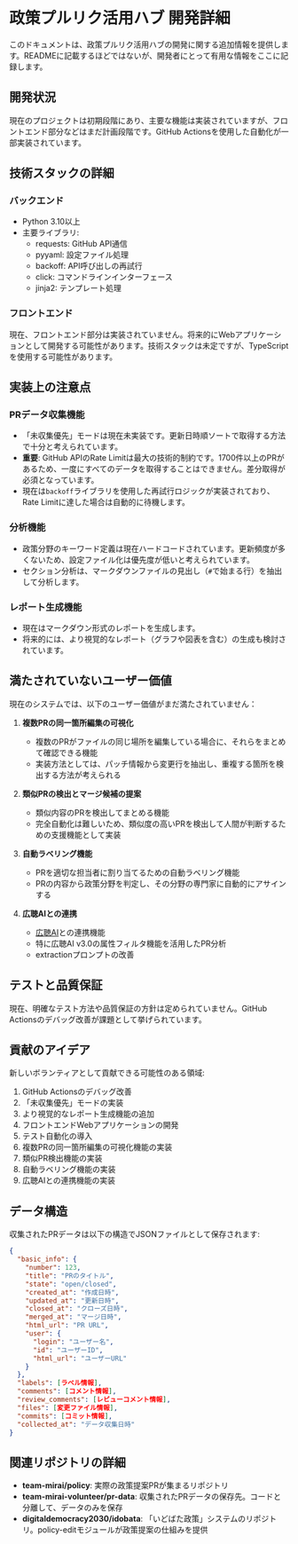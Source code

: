 # 政策プルリク活用ハブ 開発詳細

このドキュメントは、政策プルリク活用ハブの開発に関する追加情報を提供します。READMEに記載するほどではないが、開発者にとって有用な情報をここに記録します。

## 開発状況

現在のプロジェクトは初期段階にあり、主要な機能は実装されていますが、フロントエンド部分などはまだ計画段階です。GitHub Actionsを使用した自動化が一部実装されています。

## 技術スタックの詳細

### バックエンド
- Python 3.10以上
- 主要ライブラリ:
  - requests: GitHub API通信
  - pyyaml: 設定ファイル処理
  - backoff: API呼び出しの再試行
  - click: コマンドラインインターフェース
  - jinja2: テンプレート処理

### フロントエンド
現在、フロントエンド部分は実装されていません。将来的にWebアプリケーションとして開発する可能性があります。技術スタックは未定ですが、TypeScriptを使用する可能性があります。

## 実装上の注意点

### PRデータ収集機能
- 「未収集優先」モードは現在未実装です。更新日時順ソートで取得する方法で十分と考えられています。
- **重要**: GitHub APIのRate Limitは最大の技術的制約です。1700件以上のPRがあるため、一度にすべてのデータを取得することはできません。差分取得が必須となっています。
- 現在は`backoff`ライブラリを使用した再試行ロジックが実装されており、Rate Limitに達した場合は自動的に待機します。

### 分析機能
- 政策分野のキーワード定義は現在ハードコードされています。更新頻度が多くないため、設定ファイル化は優先度が低いと考えられています。
- セクション分析は、マークダウンファイルの見出し（`#`で始まる行）を抽出して分析します。

### レポート生成機能
- 現在はマークダウン形式のレポートを生成します。
- 将来的には、より視覚的なレポート（グラフや図表を含む）の生成も検討されています。

## 満たされていないユーザー価値

現在のシステムでは、以下のユーザー価値がまだ満たされていません：

1. **複数PRの同一箇所編集の可視化**
   - 複数のPRがファイルの同じ場所を編集している場合に、それらをまとめて確認できる機能
   - 実装方法としては、パッチ情報から変更行を抽出し、重複する箇所を検出する方法が考えられる

2. **類似PRの検出とマージ候補の提案**
   - 類似内容のPRを検出してまとめる機能
   - 完全自動化は難しいため、類似度の高いPRを検出して人間が判断するための支援機能として実装

3. **自動ラベリング機能**
   - PRを適切な担当者に割り当てるための自動ラベリング機能
   - PRの内容から政策分野を判定し、その分野の専門家に自動的にアサインする

4. **広聴AIとの連携**
   - [広聴AI](https://x.com/team_mirai_jp/status/1927668155612336591)との連携機能
   - 特に広聴AI v3.0の属性フィルタ機能を活用したPR分析
   - extractionプロンプトの改善

## テストと品質保証

現在、明確なテスト方法や品質保証の方針は定められていません。GitHub Actionsのデバッグ改善が課題として挙げられています。

## 貢献のアイデア

新しいボランティアとして貢献できる可能性のある領域:

1. GitHub Actionsのデバッグ改善
2. 「未収集優先」モードの実装
3. より視覚的なレポート生成機能の追加
4. フロントエンドWebアプリケーションの開発
5. テスト自動化の導入
6. 複数PRの同一箇所編集の可視化機能の実装
7. 類似PR検出機能の実装
8. 自動ラベリング機能の実装
9. 広聴AIとの連携機能の実装

## データ構造

収集されたPRデータは以下の構造でJSONファイルとして保存されます:

```json
{
  "basic_info": {
    "number": 123,
    "title": "PRのタイトル",
    "state": "open/closed",
    "created_at": "作成日時",
    "updated_at": "更新日時",
    "closed_at": "クローズ日時",
    "merged_at": "マージ日時",
    "html_url": "PR URL",
    "user": {
      "login": "ユーザー名",
      "id": "ユーザーID",
      "html_url": "ユーザーURL"
    }
  },
  "labels": [ラベル情報],
  "comments": [コメント情報],
  "review_comments": [レビューコメント情報],
  "files": [変更ファイル情報],
  "commits": [コミット情報],
  "collected_at": "データ収集日時"
}
```

## 関連リポジトリの詳細

- **team-mirai/policy**: 実際の政策提案PRが集まるリポジトリ
- **team-mirai-volunteer/pr-data**: 収集されたPRデータの保存先。コードと分離して、データのみを保存
- **digitaldemocracy2030/idobata**: 「いどばた政策」システムのリポジトリ。policy-editモジュールが政策提案の仕組みを提供
